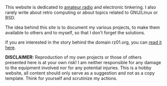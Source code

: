 This website is dedicated to [amateur radio](/a-declaration-of-love-to-amateur-radio/) and electronic tinkering. I also rarely write about retro computing or about topics related to GNU/Linux or BSD.

The idea behind this site is to document my various projects, to make them available to others and to myself, so that I don't forget the solutions.

If you are interested in the story behind the domain rz01.org, you can [read it here](/why-rz01-org).

**DISCLAIMER:** Reproduction of my own projects or those of others presented here is at your own risk! I am neither responsible for any damage to the equipment involved nor for any potential injuries. This is a hobby website, all content should only serve as a suggestion and not as a copy template. Think for yourself and scrutinize my actions.
